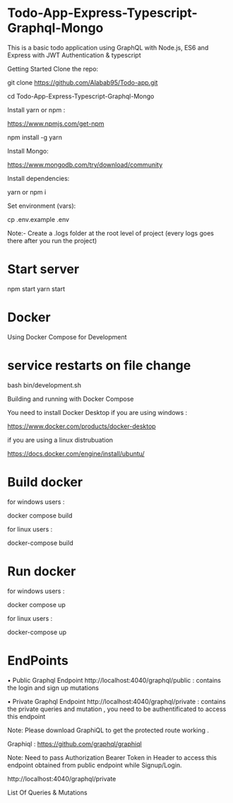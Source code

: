 # Todo-App-Express-Typescript-Graphql-Mongo
This is a basic todo application using GraphQL with Node.js, ES6 and Express with JWT Authentication & typescript

Getting Started
Clone the repo:

git clone https://github.com/Alabab95/Todo-app.git

cd Todo-App-Express-Typescript-Graphql-Mongo

Install yarn or npm :

https://www.npmjs.com/get-npm

npm install -g yarn

Install Mongo:

https://www.mongodb.com/try/download/community

Install dependencies:

yarn or npm i

Set environment (vars):

cp .env.example .env

Note:- Create a .logs folder at the root level of project (every logs goes there after you run the project)


# Start server
npm start
yarn start


# Docker
Using Docker Compose for Development
# service restarts on file change
bash bin/development.sh

Building and running with Docker Compose

You need to install Docker Desktop if you are using windows :

https://www.docker.com/products/docker-desktop

if you are using a linux distrubuation 

https://docs.docker.com/engine/install/ubuntu/

# Build docker
for windows users :

docker compose build

for linux users :

docker-compose build

# Run docker
for windows users :

docker compose up

for linux users :

docker-compose up

# EndPoints
• Public Graphql Endpoint http://localhost:4040/graphql/public : contains the login and sign up mutations 

• Private Graphql Endpoint http://localhost:4040/graphql/private : contains the private queries and mutation , you need to be authentificated to access this endpoint

Note: Please download GraphiQL to get the protected route working .

Graphiql : https://github.com/graphql/graphiql

Note: Need to pass Authorization Bearer Token in Header to access this endpoint obtained from public endpoint while Signup/Login.

http://localhost:4040/graphql/private

List Of Queries & Mutations
